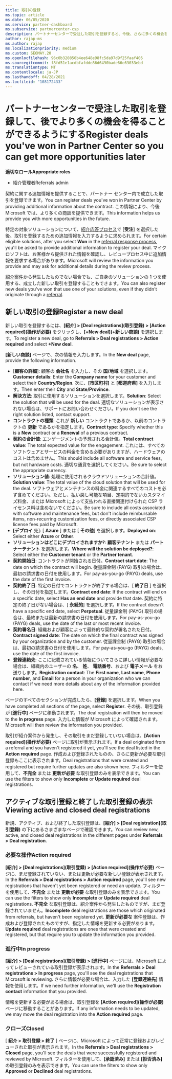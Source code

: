 ```yaml
---
title: 取引の登録
ms.topic: article
ms.date: 06/05/2020
ms.service: partner-dashboard
ms.subservice: partnercenter-csp
description: パートナーセンターで受注した取引を登録すると、今後、さらに多くの機会をマイクロソフトに提供することができます。
author: rajap-ms
ms.author: rajap
ms.localizationpriority: medium
ms.custom: SEOMAY.20
ms.openlocfilehash: 96c0b320850b4ee648e98fc5da97d9f25faaf405
ms.sourcegitcommit: f8fd51e1acdbfafdde86d6490bade66c63033ebd
ms.translationtype: MT
ms.contentlocale: ja-JP
ms.lasthandoff: 04/28/2021
ms.locfileid: "108172433"
---
```

# <a name="register-deals-youve-won-in-partner-center-so-you-can-get-more-opportunities-later"></a><span data-ttu-id="86666-103">パートナーセンターで受注した取引を登録して、後でより多くの機会を得ることができるようにする</span><span class="sxs-lookup"><span data-stu-id="86666-103">Register deals you've won in Partner Center so you can get more opportunities later</span></span>

<span data-ttu-id="86666-104">**適切なロール**</span><span class="sxs-lookup"><span data-stu-id="86666-104">**Appropriate roles**</span></span>

- <span data-ttu-id="86666-105">紹介管理者</span><span class="sxs-lookup"><span data-stu-id="86666-105">Referrals admin</span></span>

<span data-ttu-id="86666-106">契約に関する追加情報を提供することで、パートナー センター内で成立した取引を登録できます。</span><span class="sxs-lookup"><span data-stu-id="86666-106">You can register deals you've won in Partner Center by providing additional information about the contract.</span></span> <span data-ttu-id="86666-107">この情報により、今後 Microsoft では、より多くの商談を提供できます。</span><span class="sxs-lookup"><span data-stu-id="86666-107">This information helps us provide you with more opportunities in the future.</span></span>

<span data-ttu-id="86666-108">特定の対象ソリューションについて、[紹介応答プロセス](manage-leads.md)で [**受注**] を選択した後、取引を登録するための追加情報を入力するように求められます。</span><span class="sxs-lookup"><span data-stu-id="86666-108">For certain eligible solutions, after you select **Won** in the [referral response process](manage-leads.md), you'll be asked to provide additional information to register your deal.</span></span> <span data-ttu-id="86666-109">マイクロソフトは、お客様から提供された情報を確認し、レビュープロセス中に追加情報を要求する場合があります。</span><span class="sxs-lookup"><span data-stu-id="86666-109">Microsoft will review the information you provide and may ask for additional details during the review process.</span></span>

<span data-ttu-id="86666-110">[紹介案件](referrals.md)から発生したものでない場合でも、ご自身のソリューションの 1 つを使用する、成立した新しい取引を登録することもできます。</span><span class="sxs-lookup"><span data-stu-id="86666-110">You can also register new deals you've won that use one of your solutions, even if they didn't originate through a [referral](referrals.md).</span></span> 

## <a name="register-a-new-deal"></a><span data-ttu-id="86666-111">新しい取引の登録</span><span class="sxs-lookup"><span data-stu-id="86666-111">Register a new deal</span></span>

<span data-ttu-id="86666-112">新しい取引を登録するには、**[紹介] > [Deal registrations]\(取引登録\) > [Action required]\(操作が必要\)** をクリックし、**[+New deal]\(+新しい商談\)** を選択します。</span><span class="sxs-lookup"><span data-stu-id="86666-112">To register a new deal, go to **Referrals > Deal registrations > Action required** and select **+New deal**.</span></span>

<span data-ttu-id="86666-113">**[新しい商談]** ページで、次の情報を入力します。</span><span class="sxs-lookup"><span data-stu-id="86666-113">In the **New deal** page, provide the following information.</span></span>

- <span data-ttu-id="86666-114">[**顧客の詳細**]: 顧客の **会社名** を入力し、その **国/地域** を選択します。</span><span class="sxs-lookup"><span data-stu-id="86666-114">**Customer details**: Enter the **Company name** for your customer and select their **Country/Region**.</span></span> <span data-ttu-id="86666-115">次に、**[市区町村]** と **[都道府県]** を入力します。</span><span class="sxs-lookup"><span data-stu-id="86666-115">Then enter their **City** and **State/Province**.</span></span>
- <span data-ttu-id="86666-116">**解決方法**: 取引に使用するソリューションを選択します。</span><span class="sxs-lookup"><span data-stu-id="86666-116">**Solution**: Select the solution that will be used for the deal.</span></span> <span data-ttu-id="86666-117">適切なソリューションが表示されない場合は、サポートにお問い合わせください。</span><span class="sxs-lookup"><span data-stu-id="86666-117">If you don't see the right solution listed, contact support.</span></span>
- <span data-ttu-id="86666-118">**コントラクトの種類**: これが **新しい** コントラクトであるか、以前のコントラクトの **更新** であるかを指定します。</span><span class="sxs-lookup"><span data-stu-id="86666-118">**Contract type**: Specify whether this is a **New** contract or a **Renewal** of a previous contract.</span></span>
- <span data-ttu-id="86666-119">**契約の合計値**: エンゲージメントの予想される合計値。</span><span class="sxs-lookup"><span data-stu-id="86666-119">**Total contract value**: The total expected value for the engagement.</span></span> <span data-ttu-id="86666-120">これには、すべてのソフトウェアとサービスの料金を含める必要がありますが、ハードウェアのコストは含めません。</span><span class="sxs-lookup"><span data-stu-id="86666-120">This should include all software and service fees, but not hardware costs.</span></span> <span data-ttu-id="86666-121">適切な通貨を選択してください。</span><span class="sxs-lookup"><span data-stu-id="86666-121">Be sure to select the appropriate currency.</span></span>
- <span data-ttu-id="86666-122">**ソリューション値**: 処理に使用されるクラウドソリューションの合計値。</span><span class="sxs-lookup"><span data-stu-id="86666-122">**Solution value**: The total value of the cloud solution that will be used for the deal.</span></span> <span data-ttu-id="86666-123">ソフトウェアとメンテナンスの料金に関連するすべてのコストを必ず含めてください。ただし、払い戻し可能な項目、定期的でないカスタマイズ料金、または Microsoft によって支払われる直接関連付けられた CSP ライセンス料は含めないでください。</span><span class="sxs-lookup"><span data-stu-id="86666-123">Be sure to include all costs associated with software and maintenance fees, but don't include reimbursable items, non-recurring customization fees, or directly associated CSP license fees paid by Microsoft.</span></span>
- <span data-ttu-id="86666-124">**[デプロイ** 先]: [ **Azure** ] または [ **その他**] を選択します。</span><span class="sxs-lookup"><span data-stu-id="86666-124">**Deployed on**: Select either **Azure** or **Other**.</span></span>
- <span data-ttu-id="86666-125">**ソリューションはどこにデプロイされますか?**: **顧客テナント** または **パートナーテナント** を選択します。</span><span class="sxs-lookup"><span data-stu-id="86666-125">**Where will the solution be deployed?**: Select either the **Customer tenant** or the **Partner tenant**.</span></span>
- <span data-ttu-id="86666-126">**契約開始日**: コントラクトが開始される日付。</span><span class="sxs-lookup"><span data-stu-id="86666-126">**Contract start date**: The date on which the contract will begin.</span></span> <span data-ttu-id="86666-127">従量課金制 (PAYG) 取引の場合は、最初の請求書の日付を使用します。</span><span class="sxs-lookup"><span data-stu-id="86666-127">For pay-as-you-go (PAYG) deals, use the date of the first invoice.</span></span>
- <span data-ttu-id="86666-128">**契約終了日**: 特定の日付でコントラクトが終了する場合は、[ **終了日** ] を選択し、その日付を指定します。</span><span class="sxs-lookup"><span data-stu-id="86666-128">**Contract end date**: If the contract will end on a specific date, select **Has an end date** and provide that date.</span></span> <span data-ttu-id="86666-129">契約に特定の終了日がない場合は、[ **永続的**] を選択します。</span><span class="sxs-lookup"><span data-stu-id="86666-129">If the contract doesn't have a specific end date, select **Perpetual**.</span></span> <span data-ttu-id="86666-130">従量課金制 (PAYG) 取引の場合は、最終または最新の請求書の日付を使用します。</span><span class="sxs-lookup"><span data-stu-id="86666-130">For pay-as-you-go (PAYG) deals, use the date of the last or most recent invoice.</span></span>
- <span data-ttu-id="86666-131">**契約署名日**: 組織および顧客によって最終的な契約が署名された日付。</span><span class="sxs-lookup"><span data-stu-id="86666-131">**Contract signed date**: The date on which the final contract was signed by your organization and by the customer.</span></span> <span data-ttu-id="86666-132">従量課金制 (PAYG) 取引の場合は、最初の請求書の日付を使用します。</span><span class="sxs-lookup"><span data-stu-id="86666-132">For pay-as-you-go (PAYG) deals, use the date of the first invoice.</span></span>
- <span data-ttu-id="86666-133">**登録連絡先**: ここに記載されている情報についてさらに詳しい情報が必要な場合は、組織内のユーザーの **名**、 **姓**、 **電話番号**、および **電子メール** をお送りします。</span><span class="sxs-lookup"><span data-stu-id="86666-133">**Registration contact**: The **First name**, **Last name**, **Phone number**, and **Email** for a person in your organization who we can contact if we need more details about any of the information provided here.</span></span>

<span data-ttu-id="86666-134">ページのすべてのセクションが完成したら、**[登録]** を選択します。</span><span class="sxs-lookup"><span data-stu-id="86666-134">When you have completed all sections of the page, select **Register**.</span></span> <span data-ttu-id="86666-135">その後、取引登録が **[進行中]** ページに移動されます。</span><span class="sxs-lookup"><span data-stu-id="86666-135">The deal registration will then be moved to the **In progress** page.</span></span> <span data-ttu-id="86666-136">入力した情報が Microsoft によって確認されます。</span><span class="sxs-lookup"><span data-stu-id="86666-136">Microsoft will then review the information you provided.</span></span>

<span data-ttu-id="86666-137">取引が紹介案件から発生し、その取引をまだ登録していない場合は、**[Action required]\(操作が必要\)** ページに取引が表示されます。</span><span class="sxs-lookup"><span data-stu-id="86666-137">If a deal originated from a referral and you haven't registered it yet, you'll see the deal listed in the **Action required** page.</span></span> <span data-ttu-id="86666-138">作成および登録されたものの、さらに更新が必要な取引登録もここに表示されます。</span><span class="sxs-lookup"><span data-stu-id="86666-138">Deal registrations that were created and registered but require further updates are also shown here.</span></span> <span data-ttu-id="86666-139">フィルターを使用して、**不完全** または **更新が必要** な取引登録のみを表示できます。</span><span class="sxs-lookup"><span data-stu-id="86666-139">You can use the filters to show only **Incomplete** or **Update required** deal registrations.</span></span>

## <a name="viewing-active-and-closed-deal-registrations"></a><span data-ttu-id="86666-140">アクティブな取引登録と終了した取引登録の表示</span><span class="sxs-lookup"><span data-stu-id="86666-140">Viewing active and closed deal registrations</span></span>

<span data-ttu-id="86666-141">新規、アクティブ、および終了した取引登録は、**[紹介] > [Deal registration]\(取引登録\)** の下にあるさまざまなページで確認できます。</span><span class="sxs-lookup"><span data-stu-id="86666-141">You can review new, active, and closed deal registrations in the different pages under **Referrals > Deal registration**.</span></span>

### <a name="action-required"></a><span data-ttu-id="86666-142">必要な操作</span><span class="sxs-lookup"><span data-stu-id="86666-142">Action required</span></span>

<span data-ttu-id="86666-143">**[紹介] > [Deal registrations]\(取引登録\) > [Action required]\(操作が必要\)** ページに、まだ登録されていない、または更新が必要な新しい登録が表示されます。</span><span class="sxs-lookup"><span data-stu-id="86666-143">In the **Referrals > Deal registrations > Action required** page, you'll see new registrations that haven't yet been registered or need an update.</span></span> <span data-ttu-id="86666-144">フィルターを使用して、**不完全** または **更新が必要** な取引登録のみを表示できます。</span><span class="sxs-lookup"><span data-stu-id="86666-144">You can use the filters to show only **Incomplete** or **Update required** deal registrations.</span></span> <span data-ttu-id="86666-145">**不完全** な取引登録は、紹介案件から発生したものですが、まだ登録されていません。</span><span class="sxs-lookup"><span data-stu-id="86666-145">**Incomplete** deal registrations are those which originated from referrals, but haven't been registered yet.</span></span> <span data-ttu-id="86666-146">**更新が必要な** 案件登録は、作成および登録されたものですが、指定した情報を更新する必要があります。</span><span class="sxs-lookup"><span data-stu-id="86666-146">**Update required** deal registrations are ones that were created and registered, but that require you to update the information you provided.</span></span>

### <a name="in-progress"></a><span data-ttu-id="86666-147">進行中</span><span class="sxs-lookup"><span data-stu-id="86666-147">In progress</span></span>

<span data-ttu-id="86666-148">**[紹介] > [Deal registrations]\(取引登録\) > [進行中]** ページには、Microsoft によってレビューされている取引登録が表示されます。</span><span class="sxs-lookup"><span data-stu-id="86666-148">In the **Referrals > Deal registrations > In progress** page, you'll see the deal registrations that Microsoft is reviewing.</span></span> <span data-ttu-id="86666-149">さらに情報が必要な場合は、入力した **[登録連絡先]** 情報を使用します。</span><span class="sxs-lookup"><span data-stu-id="86666-149">If we need further information, we'll use the **Registration contact** information that you provided.</span></span>

<span data-ttu-id="86666-150">情報を更新する必要がある場合は、取引登録を **[Action required]\(操作が必要\)** ページに移動することがあります。</span><span class="sxs-lookup"><span data-stu-id="86666-150">If any information needs to be updated, we may move the deal registration into the **Action required** page.</span></span>

### <a name="closed"></a><span data-ttu-id="86666-151">クローズ</span><span class="sxs-lookup"><span data-stu-id="86666-151">Closed</span></span>

<span data-ttu-id="86666-152">[ **紹介 > 取引登録 > 終了** ] ページに、Microsoft によって正常に登録およびレビューされた取引が表示されます。</span><span class="sxs-lookup"><span data-stu-id="86666-152">In the **Referrals > Deal registrations > Closed** page, you'll see the deals that were successfully registered and reviewed by Microsoft.</span></span> <span data-ttu-id="86666-153">フィルターを使用して、**[承認済み]** または **[拒否済み]** の取引登録のみを表示できます。</span><span class="sxs-lookup"><span data-stu-id="86666-153">You can use the filters to show only **Approved** or **Declined** deal registrations.</span></span>

